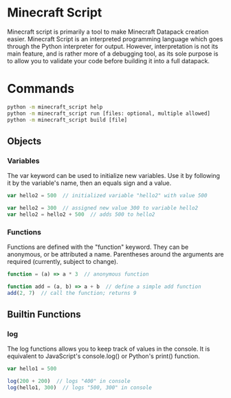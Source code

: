 # Minecraft Script

Minecraft script is primarily a tool to make Minecraft Datapack creation easier.
Minecraft Script is an interpreted programming language which goes through the Python interpreter for output.
However, interpretation is not its main feature, and is rather more of a debugging tool, as its sole
purpose is to allow you to validate your code before building it into a full datapack.

# Commands
```cmd
python -m minecraft_script help
python -m minecraft_script run [files: optional, multiple allowed]
python -m minecraft_script build [file]
```

## Objects
### Variables
The var keyword can be used to initialize new variables.
Use it by following it by the variable's name, then an equals sign and a value.

```js
var hello2 = 500  // initialized variable "hello2" with value 500

var hello2 = 300  // assigned new value 300 to variable hello2
var hello2 = hello2 + 500  // adds 500 to hello2
```

### Functions
Functions are defined with the "function" keyword. They can be anonymous,
or be attributed a name. Parentheses around the arguments are required (currently, subject to change).

```js
function = (a) => a * 3  // anonymous function

function add = (a, b) => a + b  // define a simple add function
add(2, 7)  // call the function; returns 9
```

## Builtin Functions
### log
The log functions allows you to keep track of values in the console.
It is equivalent to JavaScript's console.log() or Python's print() function.

```js
var hello1 = 500

log(200 + 200)  // logs "400" in console
log(hello1, 300)  // logs "500, 300" in console
```